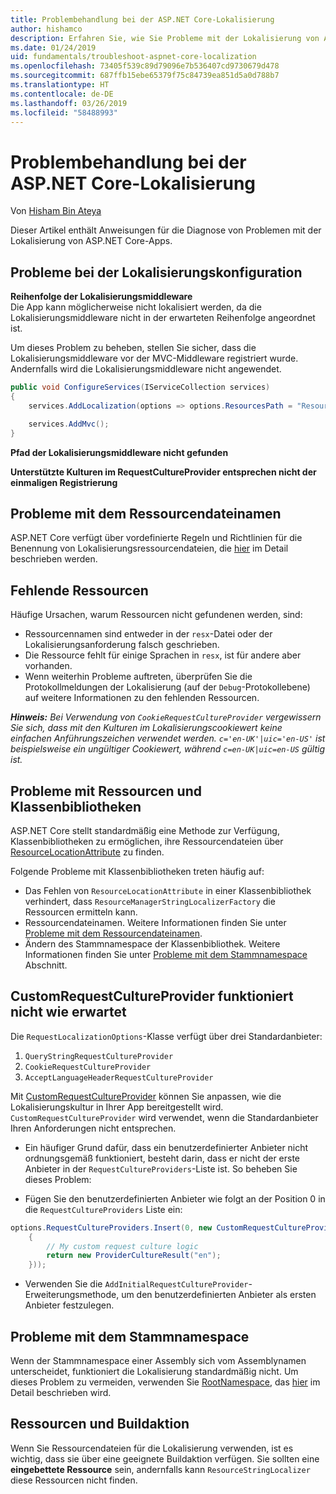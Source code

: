 ```yaml
---
title: Problembehandlung bei der ASP.NET Core-Lokalisierung
author: hishamco
description: Erfahren Sie, wie Sie Probleme mit der Lokalisierung von ASP.NET Core-Apps diagnostizieren können.
ms.date: 01/24/2019
uid: fundamentals/troubleshoot-aspnet-core-localization
ms.openlocfilehash: 73405f539c89d79096e7b536407cd9730679d478
ms.sourcegitcommit: 687ffb15ebe65379f75c84739ea851d5a0d788b7
ms.translationtype: HT
ms.contentlocale: de-DE
ms.lasthandoff: 03/26/2019
ms.locfileid: "58488993"
---
```

# <a name="troubleshoot-aspnet-core-localization"></a>Problembehandlung bei der ASP.NET Core-Lokalisierung

Von [Hisham Bin Ateya](https://github.com/hishamco)

Dieser Artikel enthält Anweisungen für die Diagnose von Problemen mit der Lokalisierung von ASP.NET Core-Apps.

## <a name="localization-configuration-issues"></a>Probleme bei der Lokalisierungskonfiguration

**Reihenfolge der Lokalisierungsmiddleware**  
Die App kann möglicherweise nicht lokalisiert werden, da die Lokalisierungsmiddleware nicht in der erwarteten Reihenfolge angeordnet ist.

Um dieses Problem zu beheben, stellen Sie sicher, dass die Lokalisierungsmiddleware vor der MVC-Middleware registriert wurde. Andernfalls wird die Lokalisierungsmiddleware nicht angewendet.

```csharp
public void ConfigureServices(IServiceCollection services)
{
    services.AddLocalization(options => options.ResourcesPath = "Resources");

    services.AddMvc();
}
```

**Pfad der Lokalisierungsmiddleware nicht gefunden**

**Unterstützte Kulturen im RequestCultureProvider entsprechen nicht der einmaligen Registrierung**  

## <a name="resource-file-naming-issues"></a>Probleme mit dem Ressourcendateinamen

ASP.NET Core verfügt über vordefinierte Regeln und Richtlinien für die Benennung von Lokalisierungsressourcendateien, die [hier](xref:fundamentals/localization?view=aspnetcore-2.2#resource-file-naming) im Detail beschrieben werden.

## <a name="missing-resources"></a>Fehlende Ressourcen

Häufige Ursachen, warum Ressourcen nicht gefundenen werden, sind:

- Ressourcennamen sind entweder in der `resx`-Datei oder der Lokalisierungsanforderung falsch geschrieben.
- Die Ressource fehlt für einige Sprachen in `resx`, ist für andere aber vorhanden.
- Wenn weiterhin Probleme auftreten, überprüfen Sie die Protokollmeldungen der Lokalisierung (auf der `Debug`-Protokollebene) auf weitere Informationen zu den fehlenden Ressourcen.

_**Hinweis:** Bei Verwendung von `CookieRequestCultureProvider` vergewissern Sie sich, dass mit den Kulturen im Lokalisierungscookiewert keine einfachen Anführungszeichen verwendet werden. `c='en-UK'|uic='en-US'` ist beispielsweise ein ungültiger Cookiewert, während `c=en-UK|uic=en-US` gültig ist._

## <a name="resources--class-libraries-issues"></a>Probleme mit Ressourcen und Klassenbibliotheken

ASP.NET Core stellt standardmäßig eine Methode zur Verfügung, Klassenbibliotheken zu ermöglichen, ihre Ressourcendateien über [ResourceLocationAttribute](/dotnet/api/microsoft.extensions.localization.resourcelocationattribute?view=aspnetcore-2.1) zu finden.

Folgende Probleme mit Klassenbibliotheken treten häufig auf:
- Das Fehlen von `ResourceLocationAttribute` in einer Klassenbibliothek verhindert, dass `ResourceManagerStringLocalizerFactory` die Ressourcen ermitteln kann.
- Ressourcendateinamen. Weitere Informationen finden Sie unter [Probleme mit dem Ressourcendateinamen](#resource-file-naming-issues).
- Ändern des Stammnamespace der Klassenbibliothek. Weitere Informationen finden Sie unter [Probleme mit dem Stammnamespace](#root-namespace-issues) Abschnitt.

## <a name="customrequestcultureprovider-doesnt-work-as-expected"></a>CustomRequestCultureProvider funktioniert nicht wie erwartet

Die `RequestLocalizationOptions`-Klasse verfügt über drei Standardanbieter:

1. `QueryStringRequestCultureProvider`
2. `CookieRequestCultureProvider`
3. `AcceptLanguageHeaderRequestCultureProvider`

Mit [CustomRequestCultureProvider](/dotnet/api/microsoft.aspnetcore.localization.customrequestcultureprovider?view=aspnetcore-2.1) können Sie anpassen, wie die Lokalisierungskultur in Ihrer App bereitgestellt wird. `CustomRequestCultureProvider` wird verwendet, wenn die Standardanbieter Ihren Anforderungen nicht entsprechen.

- Ein häufiger Grund dafür, dass ein benutzerdefinierter Anbieter nicht ordnungsgemäß funktioniert, besteht darin, dass er nicht der erste Anbieter in der `RequestCultureProviders`-Liste ist. So beheben Sie dieses Problem:

- Fügen Sie den benutzerdefinierten Anbieter wie folgt an der Position 0 in die `RequestCultureProviders` Liste ein:

```csharp
options.RequestCultureProviders.Insert(0, new CustomRequestCultureProvider(async context =>
    {
        // My custom request culture logic
        return new ProviderCultureResult("en");
    }));
```

- Verwenden Sie die `AddInitialRequestCultureProvider`-Erweiterungsmethode, um den benutzerdefinierten Anbieter als ersten Anbieter festzulegen.

## <a name="root-namespace-issues"></a>Probleme mit dem Stammnamespace

Wenn der Stammnamespace einer Assembly sich vom Assemblynamen unterscheidet, funktioniert die Lokalisierung standardmäßig nicht. Um dieses Problem zu vermeiden, verwenden Sie [RootNamespace](/dotnet/api/microsoft.extensions.localization.rootnamespaceattribute?view=aspnetcore-2.1), das [hier](xref:fundamentals/localization?view=aspnetcore-2.2#resource-file-naming) im Detail beschrieben wird.

## <a name="resources--build-action"></a>Ressourcen und Buildaktion

Wenn Sie Ressourcendateien für die Lokalisierung verwenden, ist es wichtig, dass sie über eine geeignete Buildaktion verfügen. Sie sollten eine **eingebettete Ressource** sein, andernfalls kann `ResourceStringLocalizer` diese Ressourcen nicht finden.

